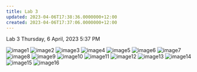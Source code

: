 ```yaml
---
title: Lab 3
updated: 2023-04-06T17:38:36.0000000+12:00
created: 2023-04-06T17:37:06.0000000+12:00
---
```


Lab 3
Thursday, 6 April, 2023
5:37 PM

![image1](../../../../resources/7a5d185a8cf642b091710d18a705beb1.png)
![image2](../../../../resources/d1f92c5a0f2e4d67b4b4a2e85d545f1c.png)
![image3](../../../../resources/541f84920eae43aa9460e3bd2d7f3ce1.png)
![image4](../../../../resources/566ce00ad4b5426cbcb0249ff7db91a8.png)
![image5](../../../../resources/4e35f52253104f0ab3bde4f0dc80a86b.png)
![image6](../../../../resources/93f448f4b4c74b19af07cd75fe99e9e1.png)
![image7](../../../../resources/796e441ee0bd49839d985c771dc4be70.png)
![image8](../../../../resources/0ad23901c37048d3ba7efd9cb8cae023.png)
![image9](../../../../resources/0b9e0a589cab419782b36c0f6b8e9f99.png)
![image10](../../../../resources/b1b08d5e926747bfac7e4189d554baad.png)
![image11](../../../../resources/b4e96ff483234d1495960386e402c29f.png)
![image12](../../../../resources/66bad19521e64cdabcfcfcdef0b5a43a.png)
![image13](../../../../resources/20253c2b16264cecbf7a896896e2c0f7.png)
![image14](../../../../resources/d85963027bb440eaa386c41aaf938dc5.png)
![image15](../../../../resources/cafe04bcc99041c2b2ef61a3381057ea.png)
![image16](../../../../resources/0d9eb532a1e04906873e1c3b59dfefff.png)
